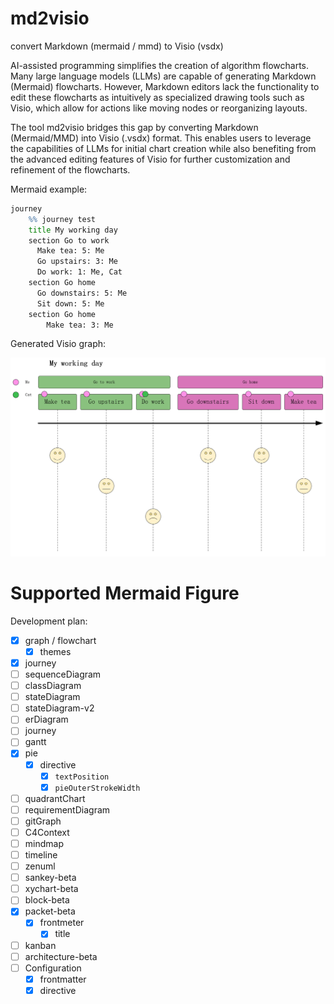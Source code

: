# md2visio
 convert Markdown (mermaid / mmd) to Visio (vsdx)

AI-assisted programming simplifies the creation of algorithm flowcharts. Many large language models (LLMs) are capable of generating Markdown (Mermaid) flowcharts. However, Markdown editors lack the functionality to edit these flowcharts as intuitively as specialized drawing tools such as Visio, which allow for actions like moving nodes or reorganizing layouts.

The tool md2visio bridges this gap by converting Markdown (Mermaid/MMD) into Visio (.vsdx) format. This enables users to leverage the capabilities of LLMs for initial chart creation while also benefiting from the advanced editing features of Visio for further customization and refinement of the flowcharts.

Mermaid example:

```bat
journey
    %% journey test
    title My working day
    section Go to work
      Make tea: 5: Me
      Go upstairs: 3: Me
      Do work: 1: Me, Cat
    section Go home
      Go downstairs: 5: Me
      Sit down: 5: Me
    section Go home
    	Make tea: 3: Me
```

Generated Visio graph:

<img src="https://github.com/Megre/md2visio/blob/main/example.png" alt="journey.vssx" style="zoom: 50%;" />

# Supported Mermaid Figure

Development plan:

- [x] graph / flowchart
  - [x] themes
- [x] journey
- [ ] sequenceDiagram
- [ ] classDiagram
- [ ] stateDiagram
- [ ] stateDiagram-v2
- [ ] erDiagram
- [ ] journey
- [ ] gantt
- [x] pie
  - [x] directive
    - [x] `textPosition`
    - [x] `pieOuterStrokeWidth`
- [ ] quadrantChart
- [ ] requirementDiagram
- [ ] gitGraph
- [ ] C4Context
- [ ] mindmap
- [ ] timeline
- [ ] zenuml
- [ ] sankey-beta
- [ ] xychart-beta
- [ ] block-beta
- [x] packet-beta
  - [x] frontmeter
    - [x] title
- [ ] kanban
- [ ] architecture-beta
- [ ] Configuration
  - [x] frontmatter
  - [x] directive

